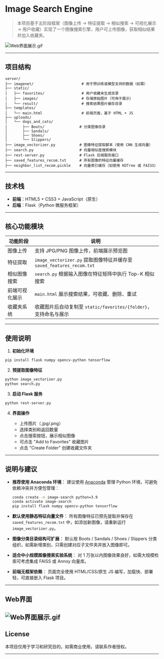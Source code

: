 # Image Search Engine  

> 本项目基于五阶段框架（图像上传 → 特征提取 → 相似搜索 → 可视化展示 → 用户收藏）实现了一个图像搜索引擎，用户可上传图像，获取相似结果并加入收藏夹。

![Web界面展示.gif](src/Web%E7%95%8C%E9%9D%A2%E5%B1%95%E7%A4%BA.gif)

---

## 项目结构

```
server/
├── imagenet/                      # 用于预训练或模型支持的数据（如需）
├── static/
│   ├── favorites/                 # 用户收藏夹生成目录
│   ├── images/                    # 存储原始图片（可用于展示）
│   └── result/                    # 搜索结果图片缓存目录
├── templates/
│   └── main.html                  # 前端页面，基于 HTML + JS
├── uploads/
│   └── dogs_and_cats/
│       ├── Boots/                # 分类图像目录
│       ├── Sandals/
│       ├── Shoes/
│       └── Slippers/
├── image_vectorizer.py           # 图像特征提取脚本（使用 CNN 生成向量）
├── search.py                     # 向量相似度搜索模块
├── rest-server.py                # Flask 后端服务接口
├── saved_features_recom.txt      # 所有图像的特征向量缓存
├── neighbor_list_recom.pickle    # 向量索引缓存（如使用 KDTree 或 FAISS）
```

---

##  技术栈

* **前端**：HTML5 + CSS3 + JavaScript（原生）
* **后端**：Flask（Python 微服务框架）

---

## 核心功能模块

| 功能阶段    | 说明                                                          |
| ------- | ----------------------------------------------------------- |
| 图像上传    | 支持 JPG/PNG 图像上传，前端展示预览图                                     |
| 特征提取    | `image_vectorizer.py` 提取图像特征并缓存至 `saved_features_recom.txt` |
| 相似图像搜索  | `search.py` 根据输入图像在特征矩阵中执行 Top-K 相似搜索                       |
| 前端可视化展示 | `main.html` 展示搜索结果，可收藏、删除、重试                                |
| 收藏夹系统   | 收藏图片后自动复制至 `static/favorites/{folder}`，支持命名与展示              |

---

## 使用说明

1. **初始化环境**

```bash
pip install flask numpy opencv-python tensorflow
```

2. **预提取图像特征**

```bash
python image_vectorizer.py
python search.py
```

3. **启动 Flask 服务**

```bash
python rest-server.py
```

4. **界面操作**

   * 上传图片（.jpg/.png）
   * 选择类别和返回数量
   * 点击搜索按钮，展示相似图像
   * 可点击 "Add to Favorites" 收藏图片
   * 点击 "Create Folder" 创建收藏文件夹

---

## 说明与建议

* **推荐使用 Anaconda 环境**：
  建议使用 [Anaconda](https://www.anaconda.com/products/distribution) 管理 Python 环境，可避免依赖冲突并方便包管理：

  ```bash
  conda create -n image-search python=3.9
  conda activate image-search
  pip install flask numpy opencv-python tensorflow
  ```

*  **默认使用静态特征向量文件**：
  所有图像特征已预先提取并保存在 `saved_features_recom.txt` 中，如添加新图像，请重新运行 `image_vectorizer.py`。

* **图像分类目录结构可扩展**：
  默认按 Boots / Sandals / Shoes / Slippers 分类组织，如需新增类别，只需创建对应子文件夹并放入图像即可。

*  **适合中小规模图像搜索实验系统**：
  对 1 万张以内图像效果良好，如需大规模检索可考虑集成 FAISS 或 Annoy 向量库。

* **前端无框架依赖**：
  页面完全使用 HTML/CSS/原生 JS 编写，加载快、部署轻，可直接嵌入 Flask 项目。

---

## Web界面
![Web界面展示.gif](src/Web%E7%95%8C%E9%9D%A2%E5%B1%95%E7%A4%BA.gif)
---


## License

本项目仅用于学习和研究目的。如需商业使用，请联系作者授权。

---
